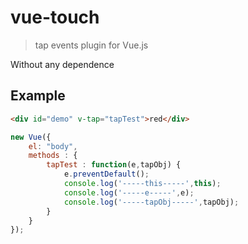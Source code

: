 # vue-touch

> tap events plugin for Vue.js

Without any dependence

## Example

```html
<div id="demo" v-tap="tapTest">red</div>
```

```javascript
new Vue({
	el: "body",
	methods : {
		tapTest : function(e,tapObj) {
			e.preventDefault();
			console.log('-----this-----',this);
			console.log('-----e-----',e);
			console.log('-----tapObj-----',tapObj);
		}
	}
});
```


